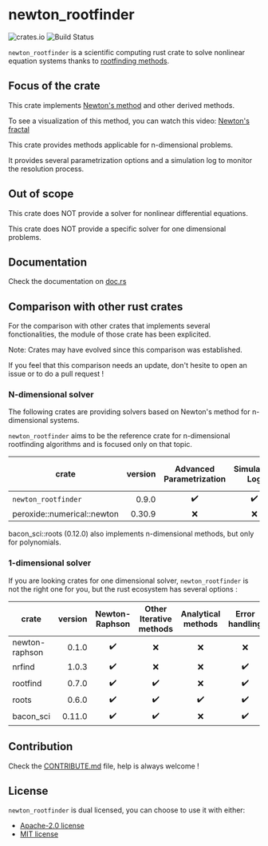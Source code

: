 # newton_rootfinder


![crates.io](https://img.shields.io/crates/v/newton_rootfinder.svg)
![Build Status](https://github.com/Nateckert/newton_rootfinder/actions/workflows/ci.yml/badge.svg)

`newton_rootfinder` is a scientific computing rust crate to solve nonlinear equation systems thanks to [rootfinding methods](https://en.wikipedia.org/wiki/Root-finding_algorithms).

## Focus of the crate

This crate implements [Newton's method](https://en.wikipedia.org/wiki/Newton%27s_method) and other derived methods.

To see a visualization of this method, you can watch this video: [Newton's fractal](https://www.youtube.com/watch?v=-RdOwhmqP5s)

This crate provides methods applicable for n-dimensional problems.

It provides several parametrization options and a simulation log to monitor the resolution process.

## Out of scope

This crate does NOT provide a solver for nonlinear differential equations.

This crate does NOT provide a specific solver for one dimensional problems.

## Documentation

Check the documentation on [doc.rs](https://docs.rs/newton_rootfinder/)

## Comparison with other rust crates

For the comparison with other crates that implements several fonctionalities, the module of those crate has been explicited.

Note: Crates may have evolved since this comparison was established.

If you feel that this comparison needs an update, don't hesite to open an issue or to do a pull request !

### N-dimensional solver

The following crates are providing solvers based on Newton's method for n-dimensional systems.

`newton_rootfinder` aims to be the reference crate for n-dimensional rootfinding algorithms and is focused only on that topic.


| crate  | version | Advanced <br> Parametrization | Simulation <br> Log | Other iterative<br> algorithms |
|--------|--------:|:-----------------------------:|:-------------------:|:------------------------------:|
| `newton_rootfinder`         |   0.9.0 |  ✔️  |  ✔️  |  ✔️    |
| peroxide::numerical::newton |  0.30.9 |  ❌ |  ❌  |   ❌  |

bacon_sci::roots (0.12.0) also implements n-dimensional methods, but only for polynomials.

### 1-dimensional solver

If you are looking crates for one dimensional solver, `newton_rootfinder` is not the right one for you, but the rust ecosystem has several options :


| crate | version | Newton-Raphson | Other Iterative methods | Analytical methods  | Error handling |
|------ |--------:|:--------------:|:-----------------------:|:-------------------:|:--------------:|
| newton-raphson |   0.1.0 |  ✔️    |  ❌  |  ❌  |  ❌  |
| nrfind         |   1.0.3 |  ✔️    |  ❌  |  ❌  |  ✔️   |
| rootfind       |   0.7.0 |  ✔️    |  ✔️   |  ❌  |  ✔️   |
| roots          |   0.6.0 |  ✔️    |  ✔️   |  ✔️  |   ✔️  |
| bacon_sci      |  0.11.0 |  ✔️    |  ✔️   |  ❌  |  ✔️   |

## Contribution

Check the [CONTRIBUTE.md](./CONTRIBUTE.md) file, help is always welcome !

## License

`newton_rootfinder` is dual licensed, you can choose to use it with either:

- [Apache-2.0 license](http://opensource.org/licenses/APACHE-2.0) 
- [MIT license](https://opensource.org/licenses/MIT)
